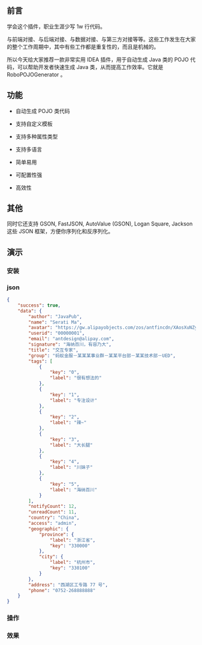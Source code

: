 <!--
 * @Author: JavaPub
 * @Date: 2023-11-18 21:20:34
 * @LastEditors: your name
 * @LastEditTime: 2023-11-18 22:50:12
 * @Description: Here is the JavaPub code base. Search JavaPub on the whole web.
 * @FilePath: \JavaPub-Blog\docs\posts\idea\IDEA插件-JSON转Java类.md
-->


## 前言

学会这个插件，职业生涯少写 1w 行代码。

与前端对接、与后端对接、与数据对接、与第三方对接等等。这些工作发生在大家的整个工作周期中，其中有些工作都是重复性的，而且是机械的。

所以今天给大家推荐一款非常实用 IDEA 插件，用于自动生成 Java 类的 POJO 代码，可以帮助开发者快速生成 Java 类，从而提高工作效率。它就是 RoboPOJOGenerator 。


## 功能

- 自动生成 POJO 类代码

- 支持自定义模板

- 支持多种属性类型

- 支持多语言

- 简单易用

- 可配置性强

- 高效性



## 其他

同时它还支持 GSON, FastJSON, AutoValue (GSON), Logan Square, Jackson 这些 JSON 框架，方便你序列化和反序列化。


## 演示


### 安装


### json

```json
{
    "success": true,
    "data": {
        "author": "JavaPub",
        "name": "Serati Ma",
        "avatar": "https://gw.alipayobjects.com/zos/antfincdn/XAosXuNZyF/BiazfanxmamNRoxxVxka.png",
        "userid": "00000001",
        "email": "antdesign@alipay.com",
        "signature": "海纳百川，有容乃大",
        "title": "交互专家",
        "group": "蚂蚁金服－某某某事业群－某某平台部－某某技术部－UED",
        "tags": [
            {
                "key": "0",
                "label": "很有想法的"
            },
            {
                "key": "1",
                "label": "专注设计"
            },
            {
                "key": "2",
                "label": "辣~"
            },
            {
                "key": "3",
                "label": "大长腿"
            },
            {
                "key": "4",
                "label": "川妹子"
            },
            {
                "key": "5",
                "label": "海纳百川"
            }
        ],
        "notifyCount": 12,
        "unreadCount": 11,
        "country": "China",
        "access": "admin",
        "geographic": {
            "province": {
                "label": "浙江省",
                "key": "330000"
            },
            "city": {
                "label": "杭州市",
                "key": "330100"
            }
        },
        "address": "西湖区工专路 77 号",
        "phone": "0752-268888888"
    }
}
```

### 操作


### 效果



